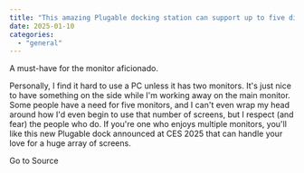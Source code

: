 ```yaml
---
title: "This amazing Plugable docking station can support up to five displays at the same time"
date: 2025-01-10
categories: 
  - "general"
---
```


A must-have for the monitor aficionado.

Personally, I find it hard to use a PC unless it has two monitors. It's just nice to have something on the side while I'm working away on the main monitor. Some people have a need for five monitors, and I can't even wrap my head around how I'd even begin to use that number of screens, but I respect (and fear) the people who do. If you're one who enjoys multiple monitors, you'll like this new Plugable dock announced at CES 2025 that can handle your love for a huge array of screens.

Go to Source
